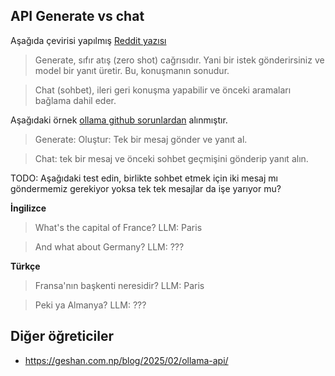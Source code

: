 ## API Generate vs chat

 



Aşağıda çevirisi yapılmış [Reddit yazısı](https://www.reddit.com/r/ollama/comments/1c96zr3/can_i_get_some_help_understanding_the_api_please/)

> Generate, sıfır atış (zero shot) cağrısıdır.
> Yani bir istek gönderirsiniz ve model bir yanıt üretir.
> Bu, konuşmanın sonudur. 

> Chat (sohbet), ileri geri konuşma yapabilir ve önceki aramaları bağlama dahil eder.


Aşağıdaki örnek [ollama github sorunlardan](https://github.com/ollama/ollama/issues/2774
) alınmıştır.


> Generate: Oluştur: Tek bir mesaj gönder ve yanıt al.

> Chat: tek bir mesaj ve önceki sohbet geçmişini gönderip yanıt alın.

TODO: Aşağıdaki test edin, birlikte sohbet etmek için iki mesaj mı göndermemiz gerekiyor yoksa tek tek mesajlar da işe yarıyor mu?


**İngilizce**

> What's the capital of France?
> LLM: Paris

> And what about Germany?
> LLM: ???

**Türkçe**
> Fransa'nın başkenti neresidir?
> LLM: Paris

> Peki ya Almanya?
> LLM: ???


## Diğer öğreticiler

- https://geshan.com.np/blog/2025/02/ollama-api/
